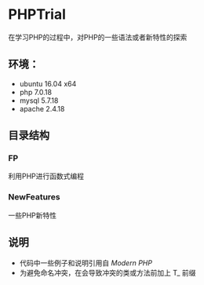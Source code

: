 # PHPTrial

在学习PHP的过程中，对PHP的一些语法或者新特性的探索

## 环境：
+ ubuntu 16.04 x64
+ php 7.0.18
+ mysql 5.7.18
+ apache 2.4.18

## 目录结构
### FP
利用PHP进行函数式编程
### NewFeatures
一些PHP新特性

## 说明
+ 代码中一些例子和说明引用自 *Modern PHP*
+ 为避免命名冲突，在会导致冲突的类或方法前加上 T_ 前缀
